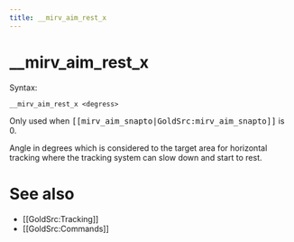 ```yaml
---
title: __mirv_aim_rest_x
---
```


# __mirv_aim_rest_x

Syntax:
```
__mirv_aim_rest_x <degress>
```

Only used when <tt>[[mirv_aim_snapto|GoldSrc:mirv_aim_snapto]]</tt> is 0.

Angle in degrees which is considered to the target area for horizontal tracking where the tracking system can slow down and start to rest.

# See also

* [[GoldSrc:Tracking]]
* [[GoldSrc:Commands]]
